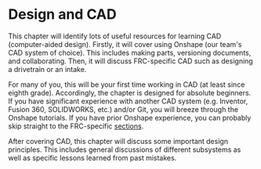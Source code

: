 # Design and CAD

This chapter will identify lots of useful resources for learning CAD (computer-aided design). Firstly, it will cover using Onshape (our team's CAD system of choice). This includes making parts, versioning documents, and collaborating. Then, it will discuss FRC-specific CAD such as designing a drivetrain or an intake.

For many of you, this will be your first time working in CAD (at least since eighth grade). Accordingly, the chapter is designed for absolute beginners. If you have significant experience with another CAD system (e.g. Inventor, Fusion 360, SOLIDWORKS, etc.) and/or Git, you will breeze through the Onshape tutorials. If you have prior Onshape experience, you can probably skip straight to the FRC-specific [sections](03-frc-setup.md).

After covering CAD, this chapter will discuss some important design principles. This includes general discussions of different subsystems as well as specific lessons learned from past mistakes.
